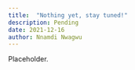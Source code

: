 ```yaml
---
title:  "Nothing yet, stay tuned!"
description: Pending
date: 2021-12-16
author: Nnamdi Nwagwu
---
```


Placeholder.